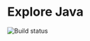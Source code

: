 # Explore Java

![Build status](https://api.travis-ci.org/leoniv/stepik.adaptive.java.svg?branch=master)
